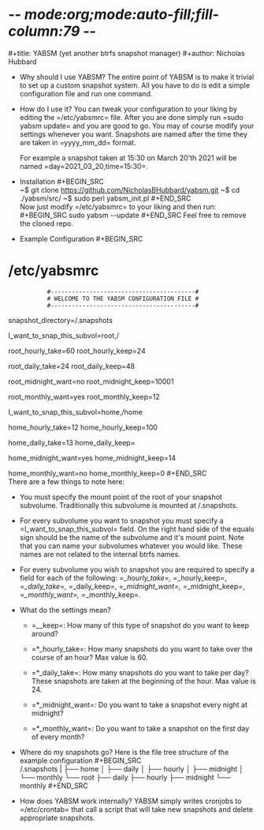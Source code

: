 # -*- mode:org;mode:auto-fill;fill-column:79 -*-
#+title: YABSM (yet another btrfs snapshot manager)
#+author: Nicholas Hubbard

* Why should I use YABSM?
  The entire point of YABSM is to make it trivial to set up a custom snapshot
  system. All you have to do is edit a simple configuration file and run one
  command. 

* How do I use it?
  You can tweak your configuration to your liking by editing the =/etc/yabsmrc=
  file. After you are done simply run =sudo yabsm update= and you are good to
  go. You may of course modify your settings whenever you want. Snapshots are
  named after the time they are taken in =yyyy_mm_dd= format.

  For example a snapshot taken at 15:30 on March 20'th 2021 will be named
  =day=2021_03_20,time=15:30=. 

* Installation
  #+BEGIN_SRC  
  ~$ git clone https://github.com/NicholasBHubbard/yabsm.git
  ~$ cd ./yabsm/src/
  ~$ sudo perl yabsm_init.pl
  #+END_SRC  
  Now just modify =/etc/yabsmrc= to your liking and then run:
  #+BEGIN_SRC
  sudo yabsm --update
  #+END_SRC
  Feel free to remove the cloned repo.
*  Example Configuration
  #+BEGIN_SRC  
  # /etc/yabsmrc
                                        
               #-----------------------------------------#
               # WELCOME TO THE YABSM CONFIGURATION FILE #
               #-----------------------------------------#

  snapshot_directory=/.snapshots



  I_want_to_snap_this_subvol=root,/

  root_hourly_take=60
  root_hourly_keep=24

  root_daily_take=24
  root_daily_keep=48

  root_midnight_want=no
  root_midnight_keep=10001

  root_monthly_want=yes
  root_monthly_keep=12



  I_want_to_snap_this_subvol=home,/home
  
  home_hourly_take=12
  home_hourly_keep=100

  home_daily_take=13
  home_daily_keep=

  home_midnight_want=yes
  home_midnight_keep=14

  home_monthly_want=no
  home_monthly_keep=0
  #+END_SRC  
  There are a few things to note here:
  + You must specify the mount point of the root of your snapshot
    subvolume. Traditionally this subvolume is mounted at /.snapshots.


  + For every subvolume you want to snapshot you must specify a
    =I_want_to_snap_this_subvol= field. On the right hand side of the equals
    sign should be the name of the subvolume and it's mount point. Note that
    you can name your subvolumes whatever you would like. These names are not
    related to the internal btrfs names.


  + For every subvolume you wish to snapshot you are required to specify a
    field for each of the following: =*_hourly_take=, =*_hourly_keep=,
    =*_daily_take=, =*_daily_keep=, =*_midnight_want=, =*_midnight_keep=,
    =*_monthly_want=, =*_monthly_keep=.
* What do the settings mean?
  + =*_*_keep=: How many of this type of snapshot do you want to keep around? 


  + =*_hourly_take=: How many snapshots do you want to take over the course of
    an hour? Max value is 60.


  + =*_daily_take=: How many snapshots do you want to take per day? These
    snapshots are taken at the beginning of the hour. Max value is 24.


  + =*_midnight_want=: Do you want to take a snapshot every night at midnight?


  + =*_monthly_want=: Do you want to take a snapshot on the first day of every month?

* Where do my snapshots go?
Here is the file tree structure of the example configuration
  #+BEGIN_SRC  
  /.snapshots
  |
  ├── home
  │   ├── daily
  │   ├── hourly
  │   ├── midnight
  │   └── monthly
  └── root
      ├── daily
      ├── hourly
      ├── midnight
      └── monthly
  #+END_SRC  

* How does YABSM work internally?
  YABSM simply writes cronjobs to =/etc/crontab= that call a script that will
  take new snapshots and delete appropriate snapshots.
  
